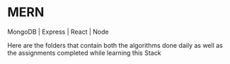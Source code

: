 # MERN
MongoDB | Express | React | Node

Here are the folders that contain both the algorithms done daily as well as the assignments completed while learning this Stack

